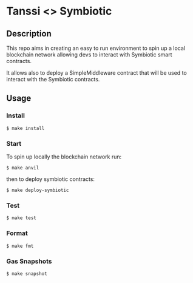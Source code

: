 # Tanssi <> Symbiotic

## Description

This repo aims in creating an easy to run environment to spin up a local blockchain network allowing devs to interact with Symbiotic smart contracts.

It allows also to deploy a SimpleMiddleware contract that will be used to interact with the Symbiotic contracts.

## Usage

### Install

```shell
$ make install
```

### Start

To spin up locally the blockchain network run:

```shell
$ make anvil
```

then to deploy symbiotic contracts:

```shell
$ make deploy-symbiotic
```

### Test

```shell
$ make test
```

### Format

```shell
$ make fmt
```

### Gas Snapshots

```shell
$ make snapshot
```
